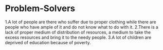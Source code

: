 # Problem-Solvers
1.A lot of people are there who suffer due to proper clothing while there are people who have ample of it and do not know what to do with it. 2.There is a lack of proper medium of distribution of resources, a medium to take the excess resources and bring it to the needy people. 3.A lot of children are deprived of education because of poverty.
